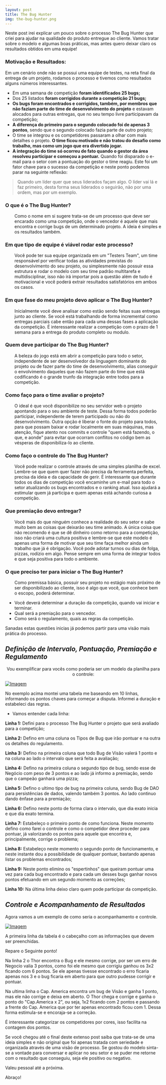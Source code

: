 ```yaml
---
layout: post
title: The Bug Hunter
img: the-bug-hunter.png
---
```



Neste post irei explicar um pouco sobre o processo The Bug Hunter que criei para ajudar na qualidade do produto entregue ao cliente. Vamos tratar sobre o modelo e algumas boas práticas, mas antes quero deixar claro os resultados obtidos em uma equipe!

<div class="panel panel-primary">
<div class="panel-heading">
    <h3 class="panel-title">Motivação e Resultados:</h3>
</div>
    <div class="panel-body">
        Em um cenário onde não se possui uma equipe de testes, na reta final da entrega de um projeto, rodamos o processo e tivemos como resultados alguns números interessantes.
<ul>
	<li>Em uma semana de competição <strong>foram identificados 25 bugs;</strong></li>
	<li>Dos 25 listados <strong>foram corrigidos durante a competição 21 bugs;</strong></li>
	<li><strong>Os bugs foram encontrados e corrigidos, também, por membros que não faziam parte do time de desenvolvimento do projeto</strong> e estavam alocados para outras entregas, que no seu tempo livre participavam da competição;</li>
	<li><strong>A diferença do primeiro para o segundo colocado foi de apenas 3 pontos</strong>, sendo que o segundo colocado fazia parte de outro projeto;</li>
	<li>O time se integrou e os competidores passaram a olhar com mais detalhes o projeto. <strong>O time ficou motivado e não tratou do desafio como trabalho, mas como um jogo que era divertido jogar.</strong></li>
	<li><strong>A integração do time só ocorreu de fato quando o gestor da área resolveu participar e começou a pontuar.</strong> Quando foi disparado o e-mail para o setor com a pontuação do gestor o time reagiu. Este foi um fator chave para o sucesso da competição e neste ponto podemos parar na seguinte reflexão:</li>
</ul>
    </div>
</div>


<blockquote>Quando um líder quer que seus liderados façam algo. O líder vai lá e faz primeiro, desta forma seus liderados o seguirão, não por uma ordem, mas por um exemplo.</blockquote>

<h3>O que é o The Bug Hunter?</h3>
<p style="padding-left:30px;">Como o nome em si sugere trata-se de um processo que deve ser encarado como uma competição, onde o vencedor é aquele que mais encontra e corrige bugs de um determinado projeto. A ideia é simples e os resultados também.</p>

<h3>Em que tipo de equipe é viável rodar este processo?</h3>
<p style="padding-left:30px;">Você pode ter sua equipe organizada em um "Testers Team", um time responsável por verificar todas as atividades previstas do desenvolvimento do seu projeto, ou simplesmente não possuir essa estrutura e rodar o modelo com seu time padrão multitarefa e multidisciplinar, isso não irá importar pois a questão além de tudo é motivacional e você poderá extrair resultados satisfatórios em ambos os casos.</p>

<h3>Em que fase do meu projeto devo aplicar o The Bug Hunter?</h3>
<p style="padding-left:30px;">Inicialmente você deve analisar como estão sendo feitas suas entregas junto ao cliente. Se você está trabalhando de forma incremental como entregas parciais cabe então para cada uma dessas fases a aplicação da competição. É interessante realizar a competição com o prazo de 1 semana para a entrega do produto completo ou modulo.</p>

<h3>Quem deve participar do The Bug Hunter?</h3>
<p style="padding-left:30px;">A beleza do jogo está em abrir a competição para todo o setor, independente de ser desenvolvedor da linguagem dominante do projeto ou de fazer parte do time de desenvolvimento, alias conseguir o envolvimento daqueles que não fazem parte do time que está codificando é o grande trunfo da integração entre todos para a competição.</p>

<h3>Como faço para o time avaliar o projeto?</h3>
<p style="padding-left:30px;">O ideal é que você disponibilize no seu servidor web o projeto apontando para o seu ambiente de teste. Dessa forma todos poderão participar, independente de terem participado ou não do desenvolvimento. Outra opção é liberar o fonte do projeto para todos, para que possam baixar e rodar localmente em suas máquinas, mas atenção, fique atento nos commits e controle "quem está fazendo, o que, e aonde" para evitar que ocorram conflitos no código bem as vésperas de disponibiliza-lo ao cliente.</p>

<h3>Como faço o controle do The Bug Hunter?</h3>
<p style="padding-left:30px;">Você pode realizar o controle através de uma simples planilha de excel. Lembre-se que quem quer fazer não precisa da ferramenta perfeita, precisa da ideia e da capacidade de gerir. É interessante que durante todos os dias de competição você encaminhe um e-mail para todo o setor atualizando os bugs encontrados e o ranking atual. Isso ajudará a estimular quem já participa e quem apenas está achando curiosa a competição.</p>

<h3>Que premiação devo entregar?</h3>
<p style="padding-left:30px;">Você mais do que ninguém conhece a realidade do seu setor e sabe muito bem as coisas que deixarão seu time animado. A única coisa que não recomendo é que se dê dinheiro como retorno para a competição, isso não criará uma cultura positiva e lembre-se que este modelo é apenas uma forma de motivar que seu time faça melhor ainda um trabalho que já é obrigação. Você pode adotar turnos ou dias de folga, pizzas, rodízio em algo. Pense sempre em uma forma de integrar todos e que seja positiva para todo o ambiente.</p>

<h3>O que preciso ter para iniciar o The Bug Hunter?</h3>
<p style="padding-left:30px;">Como premissa básica, possuir seu projeto no estágio mais próximo de ser disponibilizado ao cliente, isso é algo que você, que conhece bem o escopo, poderá determinar.</p>

<ul style="padding-left:30px;">
	<li>Você deverá determinar a duração da competição, quando vai iniciar e terminar.</li>
	<li>Qual será a premiação para o vencedor.</li>
	<li>Como será o regulamento, quais as regras da competição.</li>
</ul>
Sanadas estas questões inicias já podemos partir para uma visão mais prática do processo.
<h2><strong><em>Definição de Intervalo, Pontuação, Premiação e Regulamento</em></strong></h2>
<p style="text-align:center;">Vou exemplificar para vocês como poderia ser um modelo da planilha para o controle:</p>
<a href="http://jcodeshell.files.wordpress.com/2014/05/exemplo_tbh.png"><img id="i-220" class="size-full wp-image aligncenter" src="http://jcodeshell.files.wordpress.com/2014/05/exemplo_tbh.png?w=567" alt="Imagem" /></a>

No exemplo acima montei uma tabela me baseando em 10 linhas, informando os pontos chaves para começar a disputa. Informei a duração e estabeleci das regras.
<ul>
	<li>Vamos entender cada linha:</li>
</ul>
<strong>Linha 1:</strong> Defini para o processo The Bug Hunter o projeto que será avaliado para a competição;

<strong>Linha 2:</strong> Defino em uma coluna os Tipos de Bug que irão pontuar e na outra os detalhes do regulamento.

<strong>Linha 3:</strong> Defino na primeira coluna que todo Bug de Visão valerá 1 ponto e na coluna ao lado o intervalo que será feita a avaliação;

<strong>Linha 4:</strong> Defino na primeira coluna o segundo tipo de bug, sendo esse de Negócio com peso de 3 pontos e ao lado já informo a premiação, sendo que o campeão ganhará uma pizza;

<strong>Linha 5:</strong> Defino o ultimo tipo de bug na primeira coluna, sendo Bug de DAO para persistências de dados, valendo também 3 pontos. Ao lado continuo dando ênfase para a premiação;

<strong>Linha 6:</strong> Defino neste ponto de forma clara o intervalo, que dia exato inicia e que dia exato termina.

<strong>Linha 7:</strong> Estabeleço o primeiro ponto de como funciona. Neste momento defino como farei o controle e como o competidor deve proceder para pontuar, já valorizando os pontos para aquele que encontra e, principalmente, corrige o problema;

<strong>Linha 8:</strong> Estabeleço neste momento o segundo ponto de funcionamento, e neste instante dou a possibilidade de qualquer pontuar, bastando apenas listar os problemas encontrados;

<strong>Linha 9:</strong> Neste ponto elimino os "espertinhos" que queiram pontuar uma vez para cada bug encontrado e para cada um desses bugs ganhar novos pontos efetuando em um segundo momento as correções;

<strong>Linha 10:</strong> Na última linha deixo claro quem pode participar da competição.
<h2><em><strong>Controle e Acompanhamento de Resultados</strong></em></h2>
Agora vamos a um exemplo de como seria o acompanhamento e controle.

<a href="http://jcodeshell.files.wordpress.com/2014/05/exemplo_tbh_acompanhamento.png"><img id="i-223" class="size-full wp-image aligncenter" src="http://jcodeshell.files.wordpress.com/2014/05/exemplo_tbh_acompanhamento.png?w=650" alt="Imagem" /></a>

A primeira linha da tabela é o cabeçalho com as informações que devem ser preenchidas.

Repare o Seguinte ponto!

Na linha 2 o Thor encontra o Bug e ele mesmo corrige, por ser um erro de Negocio valia 3 pontos, como foi ele mesmo que corrigiu ganhou os 3x2 ficando com 6 pontos. Se ele apenas tivesse encontrado o erro ficaria apenas nos 3 e o bug ficaria em aberto para que outro pudesse corrigir e pontuar.

Na ultima linha o Cap. America encontra um bug de Visão e ganha 1 ponto, mas ele não corrige e deixa em aberto. O Thor chega e corrige e ganha o ponto do "Cap.America x 2", ou seja, 1x2 ficando com 2 pontos e passando a frente do Cap. America que por ter apenas encontrado ficou com 1. Dessa forma estimula-se e encoraja-se a correção.

É interessante categorizar os competidores por cores, isso facilita na contagem dos pontos.

Se você chegou até o final deste extenso post saiba que trata-se de uma ideia simples e não original que foi apenas tratada com seriedade e organizada através de uma visão de processo. Se gostou do modelo sinta-se a vontade para conversar e aplicar no seu setor e se puder me retorne com o resultado que conseguiu, seja ele positivo ou negativo.

Valeu pessoal até a próxima.

Abraço!